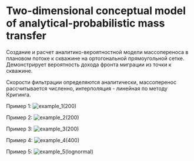 # Two-dimensional conceptual model of analytical-probabilistic mass transfer

Создание и расчет аналитико-вероятностной модели массопереноса в плановом потоке к скважине на ортогональной прямоугольной сетке. Демонстрирует вероятность дохода фронта миграции из точки к скважине.

Скорости фильтрации определяются аналитически, массоперенос рассчитывается численно, интерполяция - линейная по методу Кригинга.

Пример 1:
![example_1(200)](https://github.com/SizNi/geol_mod/assets/115162848/58259d05-f4c4-4014-99ad-3c9e46b05f22)

Пример 2:
![example_2(200)](https://github.com/SizNi/geol_mod/assets/115162848/be26b6a4-ca27-41cc-8954-45341d8a6b38)

Пример 3:
![example_3(200)](https://github.com/SizNi/geol_mod/assets/115162848/1b2be698-d906-499e-8a65-cc049f7ea741)

Пример 4:
![example_4(400)](https://github.com/SizNi/geol_mod/assets/115162848/ccaca612-9ffe-4337-8f72-59440ca6a527)

Пример 5:
![example_5(lognormal)](https://github.com/SizNi/geol_mod/assets/115162848/040d96ae-1ba2-4d8a-9061-30680693297d)
